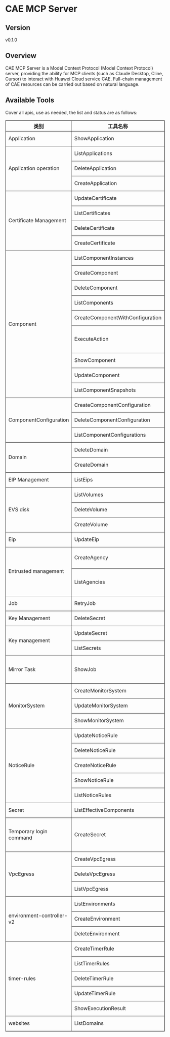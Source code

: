 # CAE MCP Server 


## Version
v0.1.0

## Overview

CAE MCP Server is a Model Context Protocol (Model Context Protocol) server, providing the ability for MCP clients (such as Claude Desktop, Cline, Cursor) to interact with Huawei Cloud service CAE. Full-chain management of CAE resources can be carried out based on natural language.

## Available Tools
Cover all apis, use as needed, the list and status are as follows:

<html>
    <head></head>
    <body>
        <table border="1" cellspacing="0" cellpadding="5">
            <tbody>
                <tr>
                    <th>类别</th>
                    <th>工具名称</th>
                    <th>功能描述</th>
                    <th>状态</th>
                </tr>
                <tr>
                    <td rowspan="1">Application</td>
                    <td>ShowApplication</td>
                    <td>Obtain application details.</td>
                    <td>To be tested</td>
                </tr>
                <tr>
                    <td rowspan="3">Application operation</td>
                    <td>ListApplications</td>
                    <td>Query the application platform list.</td>
                    <td>To be tested</td>
                </tr>
                <tr>
                    <td>DeleteApplication</td>
                    <td>Delete a platform application.</td>
                    <td>To be tested</td>
                </tr>
                <tr>
                    <td>CreateApplication</td>
                    <td>Create a platform application.</td>
                    <td>To be tested</td>
                </tr>
                <tr>
                    <td rowspan="4">Certificate Management</td>
                    <td>UpdateCertificate</td>
                    <td>Modifying a Certificate</td>
                    <td>To be tested</td>
                </tr>
                <tr>
                    <td>ListCertificates</td>
                    <td>Query the certificate list</td>
                    <td>To be tested</td>
                </tr>
                <tr>
                    <td>DeleteCertificate</td>
                    <td>Delete a certificate</td>
                    <td>To be tested</td>
                </tr>
                <tr>
                    <td>CreateCertificate</td>
                    <td>Create Certificate</td>
                    <td>To be tested</td>
                </tr>
                <tr>
                    <td rowspan="9">Component</td>
                    <td>ListComponentInstances</td>
                    <td>Obtains the component instance list.</td>
                    <td>To be tested</td>
                </tr>
                <tr>
                    <td>CreateComponent</td>
                    <td>Create a component.</td>
                    <td>To be tested</td>
                </tr>
                <tr>
                    <td>DeleteComponent</td>
                    <td>Delete a component.</td>
                    <td>To be tested</td>
                </tr>
                <tr>
                    <td>ListComponents</td>
                    <td>Obtain the component list.</td>
                    <td>To be tested</td>
                </tr>
                <tr>
                    <td>CreateComponentWithConfiguration</td>
                    <td>Create, configure, and deploy the component.</td>
                    <td>To be tested</td>
                </tr>
                <tr>
                    <td>ExecuteAction</td>
                    <td>Perform specified operations on the component, such as deploying, upgrading, restarting, stopping, starting, scaling, configuring, and rolling back the component.</td>
                    <td>To be tested</td>
                </tr>
                <tr>
                    <td>ShowComponent</td>
                    <td>Obtains component details.</td>
                    <td>To be tested</td>
                </tr>
                <tr>
                    <td>UpdateComponent</td>
                    <td>Update the component.</td>
                    <td>To be tested</td>
                </tr>
                <tr>
                    <td>ListComponentSnapshots</td>
                    <td>Obtains the component snapshot list.</td>
                    <td>To be tested</td>
                </tr>
                <tr>
                    <td rowspan="3">ComponentConfiguration</td>
                    <td>CreateComponentConfiguration</td>
                    <td>Create the component configuration.</td>
                    <td>To be tested</td>
                </tr>
                <tr>
                    <td>DeleteComponentConfiguration</td>
                    <td>Delete the component configuration.</td>
                    <td>To be tested</td>
                </tr>
                <tr>
                    <td>ListComponentConfigurations</td>
                    <td>Obtain the component configuration list.</td>
                    <td>To be tested</td>
                </tr>
                <tr>
                    <td rowspan="2">Domain</td>
                    <td>DeleteDomain</td>
                    <td>Delete a domain name.</td>
                    <td>To be tested</td>
                </tr>
                <tr>
                    <td>CreateDomain</td>
                    <td>Create a domain name.</td>
                    <td>To be tested</td>
                </tr>
                <tr>
                    <td rowspan="1">EIP Management</td>
                    <td>ListEips</td>
                    <td>Querying the EIP list</td>
                    <td>To be tested</td>
                </tr>
                <tr>
                    <td rowspan="3">EVS disk</td>
                    <td>ListVolumes</td>
                    <td>Query details about all EVS disks.</td>
                    <td>To be tested</td>
                </tr>
                <tr>
                    <td>DeleteVolume</td>
                    <td>Delete an EVS disk.</td>
                    <td>To be tested</td>
                </tr>
                <tr>
                    <td>CreateVolume</td>
                    <td>Create a pay-per-use or yearly/monthly EVS disk.</td>
                    <td>To be tested</td>
                </tr>
                <tr>
                    <td rowspan="1">Eip</td>
                    <td>UpdateEip</td>
                    <td>Modify the inbound and outbound bandwidth and enable/disable status.</td>
                    <td>To be tested</td>
                </tr>
                <tr>
                    <td rowspan="2">Entrusted management</td>
                    <td>CreateAgency</td>
                    <td>This API is used by the [administrator] (https://support.huaweicloud.com/usermanual-iam/iam_01_0001.html) to create an agency.</td>
                    <td>To be tested</td>
                </tr>
                <tr>
                    <td>ListAgencies</td>
                    <td>This interface is used by the (https://support.huaweicloud.com/usermanual-iam/iam_01_0001.html) to query the agency list based on the specified conditions.</td>
                    <td>To be tested</td>
                </tr>
                <tr>
                    <td rowspan="1">Job</td>
                    <td>RetryJob</td>
                    <td>Retry the task.</td>
                    <td>To be tested</td>
                </tr>
                <tr>
                    <td rowspan="1">Key Management</td>
                    <td>DeleteSecret</td>
                    <td></td>
                    <td>To be tested</td>
                </tr>
                <tr>
                    <td rowspan="2">Key management</td>
                    <td>UpdateSecret</td>
                    <td>Update a key</td>
                    <td>To be tested</td>
                </tr>
                <tr>
                    <td>ListSecrets</td>
                    <td>Query the list of keys</td>
                    <td>To be tested</td>
                </tr>
                <tr>
                    <td rowspan="1">Mirror Task</td>
                    <td>ShowJob</td>
                    <td>This API is an extended API and is used to query the execution status of an asynchronous API, for example, the execution status of an image export task.</td>
                    <td>To be tested</td>
                </tr>
                <tr>
                    <td rowspan="3">MonitorSystem</td>
                    <td>CreateMonitorSystem</td>
                    <td>Create the monitoring system configuration.</td>
                    <td>To be tested</td>
                </tr>
                <tr>
                    <td>UpdateMonitorSystem</td>
                    <td>Update the monitoring system configuration.</td>
                    <td>To be tested</td>
                </tr>
                <tr>
                    <td>ShowMonitorSystem</td>
                    <td>Obtain the monitoring system configuration.</td>
                    <td>To be tested</td>
                </tr>
                <tr>
                    <td rowspan="5">NoticeRule</td>
                    <td>UpdateNoticeRule</td>
                    <td>Modifies an event notification rule.</td>
                    <td>To be tested</td>
                </tr>
                <tr>
                    <td>DeleteNoticeRule</td>
                    <td>Delete an event notification rule.</td>
                    <td>To be tested</td>
                </tr>
                <tr>
                    <td>CreateNoticeRule</td>
                    <td>Create an event notification rule.</td>
                    <td>To be tested</td>
                </tr>
                <tr>
                    <td>ShowNoticeRule</td>
                    <td>Query the event notification rule.</td>
                    <td>To be tested</td>
                </tr>
                <tr>
                    <td>ListNoticeRules</td>
                    <td>Query the event notification rule list.</td>
                    <td>To be tested</td>
                </tr>
                <tr>
                    <td rowspan="1">Secret</td>
                    <td>ListEffectiveComponents</td>
                    <td>Obtain the list of credential components that are being used.</td>
                    <td>To be tested</td>
                </tr>
                <tr>
                    <td rowspan="1">Temporary login command</td>
                    <td>CreateSecret</td>
                    <td>Invoke this interface to obtain the value of X-Swr-Dockerlogin in the response message header and the value of host in the response message body to generate a temporary login command.</td>
                    <td>To be tested</td>
                </tr>
                <tr>
                    <td rowspan="3">VpcEgress</td>
                    <td>CreateVpcEgress</td>
                    <td>Creating the VPC access configuration for the CAE environment.</td>
                    <td>To be tested</td>
                </tr>
                <tr>
                    <td>DeleteVpcEgress</td>
                    <td>Delete the configuration for accessing the VPC in the CAE environment.</td>
                    <td>To be tested</td>
                </tr>
                <tr>
                    <td>ListVpcEgress</td>
                    <td>Obtain the VPC configuration for accessing the CAE environment.</td>
                    <td>To be tested</td>
                </tr>
                <tr>
                    <td rowspan="3">environment-controller-v2</td>
                    <td>ListEnvironments</td>
                    <td>Query the environment list of an application.</td>
                    <td>To be tested</td>
                </tr>
                <tr>
                    <td>CreateEnvironment</td>
                    <td>Create an environment under the application.</td>
                    <td>To be tested</td>
                </tr>
                <tr>
                    <td>DeleteEnvironment</td>
                    <td>Delete the environment of the application.</td>
                    <td>To be tested</td>
                </tr>
                <tr>
                    <td rowspan="5">timer-rules</td>
                    <td>CreateTimerRule</td>
                    <td>Create a scheduled start and stop rule.</td>
                    <td>To be tested</td>
                </tr>
                <tr>
                    <td>ListTimerRules</td>
                    <td>Obtain the list of scheduled start and stop rules.</td>
                    <td>To be tested</td>
                </tr>
                <tr>
                    <td>DeleteTimerRule</td>
                    <td>Delete the scheduled start and stop rule.</td>
                    <td>To be tested</td>
                </tr>
                <tr>
                    <td>UpdateTimerRule</td>
                    <td>Modify the scheduled start and stop rule.</td>
                    <td>To be tested</td>
                </tr>
                <tr>
                    <td>ShowExecutionResult</td>
                    <td>Obtain the execution status of the last scheduled start/stop rule.</td>
                    <td>To be tested</td>
                </tr>
                <tr>
                    <td rowspan="1">websites</td>
                    <td>ListDomains</td>
                    <td>Obtain all website assets of a tenant</td>
                    <td>To be tested</td>
                </tr>
            </tbody>
        </table>
    </body>
</html>
